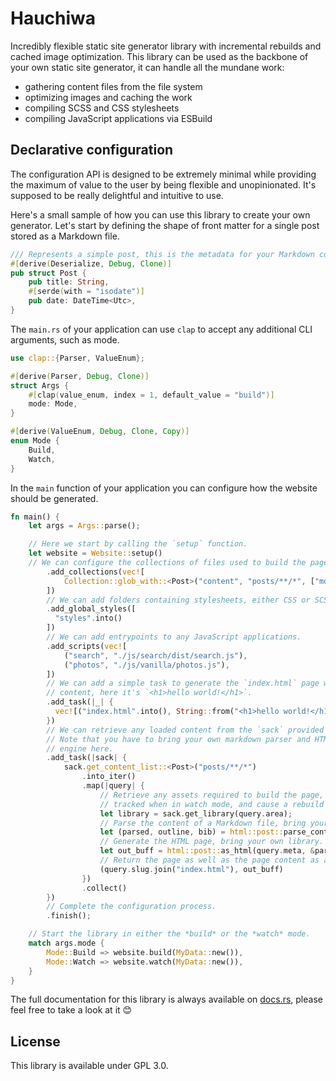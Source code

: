 # Hauchiwa

Incredibly flexible static site generator library with incremental rebuilds and
cached image optimization. This library can be used as the backbone of your own
static site generator, it can handle all the mundane work:

- gathering content files from the file system
- optimizing images and caching the work
- compiling SCSS and CSS stylesheets
- compiling JavaScript applications via ESBuild

## Declarative configuration

The configuration API is designed to be extremely minimal while providing the
maximum of value to the user by being flexible and unopinionated. It's supposed
to be really delightful and intuitive to use.

Here's a small sample of how you can use this library to create your own
generator. Let's start by defining the shape of front matter for a single post
stored as a Markdown file.

```rust
/// Represents a simple post, this is the metadata for your Markdown content.
#[derive(Deserialize, Debug, Clone)]
pub struct Post {
	pub title: String,
	#[serde(with = "isodate")]
	pub date: DateTime<Utc>,
}
```

The `main.rs` of your application can use `clap` to accept any additional CLI
arguments, such as mode.

```rust
use clap::{Parser, ValueEnum};

#[derive(Parser, Debug, Clone)]
struct Args {
	#[clap(value_enum, index = 1, default_value = "build")]
	mode: Mode,
}

#[derive(ValueEnum, Debug, Clone, Copy)]
enum Mode {
	Build,
	Watch,
}
```

In the `main` function of your application you can configure how the website should be generated.

```rust
fn main() {
	let args = Args::parse();

	// Here we start by calling the `setup` function.
	let website = Website::setup()
    // We can configure the collections of files used to build the pages.
		.add_collections(vec![
			Collection::glob_with::<Post>("content", "posts/**/*", ["md"].into()),
		])
		// We can add folders containing stylesheets, either CSS or SCSS.
		.add_global_styles([
		  "styles".into()
		])
		// We can add entrypoints to any JavaScript applications.
		.add_scripts(vec![
			("search", "./js/search/dist/search.js"),
			("photos", "./js/vanilla/photos.js"),
		])
		// We can add a simple task to generate the `index.html` page with arbitrary
		// content, here it's `<h1>hello world!</h1>`.
		.add_task(|_| {
		  vec![("index.html".into(), String::from("<h1>hello world!</h1>"))]
		})
		// We can retrieve any loaded content from the `sack` provided to the task.
		// Note that you have to bring your own markdown parser and HTML templating
		// engine here.
		.add_task(|sack| {
			sack.get_content_list::<Post>("posts/**/*")
				.into_iter()
				.map(|query| {
					// Retrieve any assets required to build the page, they are automatically
					// tracked when in watch mode, and cause a rebuild when modified.
					let library = sack.get_library(query.area);
					// Parse the content of a Markdown file, bring your own library.
					let (parsed, outline, bib) = html::post::parse_content(query.content, &sack, query.area, library);
					// Generate the HTML page, bring your own library.
					let out_buff = html::post::as_html(query.meta, &parsed, &sack, outline, bib);
					// Return the page as well as the page content as a tuple.
					(query.slug.join("index.html"), out_buff)
				})
				.collect()
		})
		// Complete the configuration process.
		.finish();

	// Start the library in either the *build* or the *watch* mode.
	match args.mode {
		Mode::Build => website.build(MyData::new()),
		Mode::Watch => website.watch(MyData::new()),
	}
}
```

The full documentation for this library is always available on
[docs.rs](https://docs.rs/hauchiwa/latest/hauchiwa/), please feel free to take a
look at it 😊

## License

This library is available under GPL 3.0.
